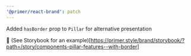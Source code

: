 ```yaml
---
'@primer/react-brand': patch
---
```


Added `hasBorder` prop to `Pillar` for alternative presentation

🔗 (See Storybook for an example)[https://primer.style/brand/storybook/?path=/story/components-pillar-features--with-border]
